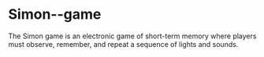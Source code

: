 # Simon--game
The Simon game is an electronic game of short-term memory where players must observe, remember, and repeat a sequence of lights and sounds.
